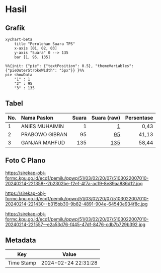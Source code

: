 # Hasil

## Grafik

```mermaid
xychart-beta
    title "Perolehan Suara TPS"
    x-axis [01, 02, 03]
    y-axis "Suara" 0 --> 135
    bar [1, 95, 135]
```

```mermaid
%%{init: {"pie": {"textPosition": 0.5}, "themeVariables": {"pieOuterStrokeWidth": "5px"}} }%%
pie showData
    "1" : 1
    "2" : 95
    "3" : 135
```

## Tabel

| No. | Nama Paslon    | Suara | Suara (raw) | Persentase |
|:--- |:-------------- | -----:| -----------:| ----------:|
| 1   | ANIES MUHAIMIN | 1     | [1][p-1]    | 0,43       |
| 2   | PRABOWO GIBRAN | 95    | [95][p-2]   | 41,13      |
| 3   | GANJAR MAHFUD  | 135   | [135][p-3]  | 58,44      |


[p-1]: https://github.com/gigit-pemilu/pemilu-2024-51-bali/blob/main/pilpres/hitung-suara/sub/51-bali/sub/03-badung/sub/02-mengwi/sub/2007-sembung/sub/010-tps/sub/paslon-1.txt
[p-2]: https://github.com/gigit-pemilu/pemilu-2024-51-bali/blob/main/pilpres/hitung-suara/sub/51-bali/sub/03-badung/sub/02-mengwi/sub/2007-sembung/sub/010-tps/sub/paslon-2.txt
[p-3]: https://github.com/gigit-pemilu/pemilu-2024-51-bali/blob/main/pilpres/hitung-suara/sub/51-bali/sub/03-badung/sub/02-mengwi/sub/2007-sembung/sub/010-tps/sub/paslon-3.txt

## Foto C Plano

https://sirekap-obj-formc.kpu.go.id/ecd1/pemilu/ppwp/51/03/02/20/07/5103022007010-20240214-221358--2b2302be-f2ef-4f7a-ac19-8e89aa886d12.jpg

https://sirekap-obj-formc.kpu.go.id/ecd1/pemilu/ppwp/51/03/02/20/07/5103022007010-20240214-221430--b315bb30-9b82-4891-904e-64540e934f8c.jpg

https://sirekap-obj-formc.kpu.go.id/ecd1/pemilu/ppwp/51/03/02/20/07/5103022007010-20240214-221557--e2a53d76-f445-47df-8476-cdb7b729b392.jpg


## Metadata

| Key        | Value               |
| ---------- | ------------------- |
| Time Stamp | 2024-02-24 22:31:28 |



